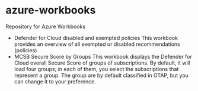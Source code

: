 # azure-workbooks
Repository for Azure Workbooks

- Defender for Cloud disabled and exempted policies
  This workbook provides an overview of all exempted or disabled recommendations (policies)
- MCSB Secure Score by Groups
This workbook displays the Defender for Cloud overall Secure Score of groups of subscriptions. By default, it will load four groups; in each of them, you select the subscriptions that represent a group. The group are by default classified in OTAP, but you can change it to your preference.
  


